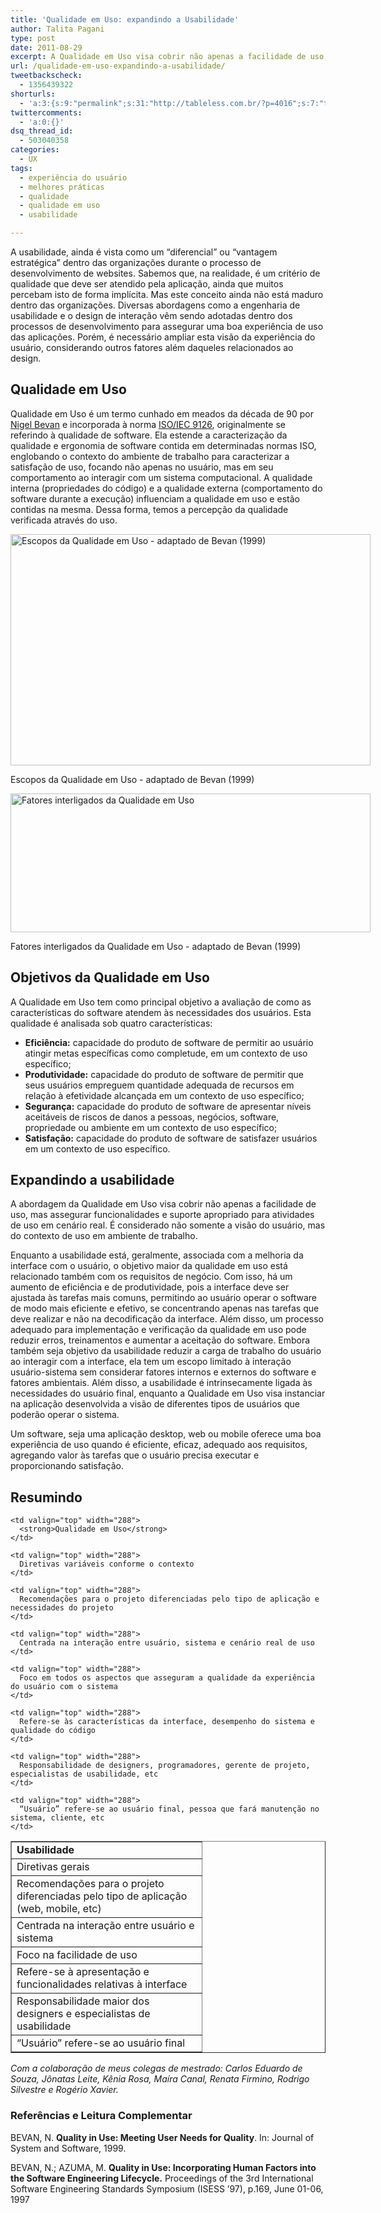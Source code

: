 ```yaml
---
title: 'Qualidade em Uso: expandindo a Usabilidade'
author: Talita Pagani
type: post
date: 2011-08-29
excerpt: A Qualidade em Uso visa cobrir não apenas a facilidade de uso, mas também as funcionalidades e o suporte apropriado às atividades de uso em cenário real. É considerado não somente a visão do usuário, mas do contexto de uso em ambiente de trabalho.
url: /qualidade-em-uso-expandindo-a-usabilidade/
tweetbackscheck:
  - 1356439322
shorturls:
  - 'a:3:{s:9:"permalink";s:31:"http://tableless.com.br/?p=4016";s:7:"tinyurl";s:26:"http://tinyurl.com/3f6k7ax";s:4:"isgd";s:19:"http://is.gd/4vM0rs";}'
twittercomments:
  - 'a:0:{}'
dsq_thread_id:
  - 503040358
categories:
  - UX
tags:
  - experiência do usuário
  - melhores práticas
  - qualidade
  - qualidade em uso
  - usabilidade

---
```

A usabilidade, ainda é vista como um “diferencial” ou “vantagem estratégica” dentro das organizações durante o processo de desenvolvimento de websites. Sabemos que, na realidade, é um critério de qualidade que deve ser atendido pela aplicação, ainda que muitos percebam isto de forma implícita. Mas este conceito ainda não está maduro dentro das organizações. Diversas abordagens como a engenharia de usabilidade e o design de interação vêm sendo adotadas dentro dos processos de desenvolvimento para assegurar uma boa experiência de uso das aplicações. Porém, é necessário ampliar esta visão da experiência do usuário, considerando outros fatores além daqueles relacionados ao design.

## Qualidade em Uso

Qualidade em Uso é um termo cunhado em meados da década de 90 por [Nigel Bevan][1] e incorporada à norma [ISO/IEC 9126][2], originalmente se referindo à qualidade de software. Ela estende a caracterização da qualidade e ergonomia de software contida em determinadas normas ISO, englobando o contexto do ambiente de trabalho para caracterizar a satisfação de uso, focando não apenas no usuário, mas em seu comportamento ao interagir com um sistema computacional. A qualidade interna (propriedades do código) e a qualidade externa (comportamento do software durante a execução) influenciam a qualidade em uso e estão contidas na mesma. Dessa forma, temos a percepção da qualidade verificada através do uso.

<div id="attachment_4019" style="width: 586px" class="wp-caption aligncenter">
  <a href="http://tableless.com.br/wp-content/uploads/2011/07/Slide3.png"><img class="size-full wp-image-4019  " src="http://tableless.com.br/wp-content/uploads/2011/07/Slide3.png" alt="Escopos da Qualidade em Uso - adaptado de Bevan (1999)" width="576" height="370" srcset="uploads/2011/07/Slide3.png 960w, uploads/2011/07/Slide3-300x192.png 300w" sizes="(max-width: 576px) 100vw, 576px" /></a>
  
  <p class="wp-caption-text">
    Escopos da Qualidade em Uso - adaptado de Bevan (1999)
  </p>
</div>

<div id="attachment_4018" style="width: 586px" class="wp-caption aligncenter">
  <a href="http://tableless.com.br/wp-content/uploads/2011/07/Slide4.png"><img class="size-full wp-image-4018 " src="http://tableless.com.br/wp-content/uploads/2011/07/Slide4.png" alt="Fatores interligados da Qualidade em Uso" width="576" height="222" srcset="uploads/2011/07/Slide4.png 960w, uploads/2011/07/Slide4-300x115.png 300w" sizes="(max-width: 576px) 100vw, 576px" /></a>
  
  <p class="wp-caption-text">
    Fatores interligados da Qualidade em Uso - adaptado de Bevan (1999)
  </p>
</div>

## Objetivos da Qualidade em Uso

A Qualidade em Uso tem como principal objetivo a avaliação de como as características do software atendem às necessidades dos usuários. Esta qualidade é analisada sob quatro características:

  * **Eficiência:** capacidade do produto de software de permitir ao usuário atingir metas específicas como completude, em um contexto de uso específico;
  * **Produtividade:** capacidade do produto de software de permitir que seus usuários empreguem quantidade adequada de recursos em relação à efetividade alcançada em um contexto de uso específico;
  * **Segurança:** capacidade do produto de software de apresentar níveis aceitáveis de riscos de danos a pessoas, negócios, software, propriedade ou ambiente em um contexto de uso específico;
  * **Satisfação:** capacidade do produto de software de satisfazer usuários em um contexto de uso específico.

## Expandindo a usabilidade

A abordagem da Qualidade em Uso visa cobrir não apenas a facilidade de uso, mas assegurar funcionalidades e suporte apropriado para atividades de uso em cenário real. É considerado não somente a visão do usuário, mas do contexto de uso em ambiente de trabalho.

Enquanto a usabilidade está, geralmente, associada com a melhoria da interface com o usuário, o objetivo maior da qualidade em uso está relacionado também com os requisitos de negócio. Com isso, há um aumento de eficiência e de produtividade, pois a interface deve ser ajustada às tarefas mais comuns, permitindo ao usuário operar o software de modo mais eficiente e efetivo, se concentrando apenas nas tarefas que deve realizar e não na decodificação da interface. Além disso, um processo adequado para implementação e verificação da qualidade em uso pode reduzir erros, treinamentos e aumentar a aceitação do software. Embora também seja objetivo da usabilidade reduzir a carga de trabalho do usuário ao interagir com a interface, ela tem um escopo limitado à interação usuário-sistema sem considerar fatores internos e externos do software e fatores ambientais. Além disso, a usabilidade é intrinsecamente ligada às necessidades do usuário final, enquanto a Qualidade em Uso visa instanciar na aplicação desenvolvida a visão de diferentes tipos de usuários que poderão operar o sistema.

Um software, seja uma aplicação desktop, web ou mobile oferece uma boa experiência de uso quando é eficiente, eficaz, adequado aos requisitos, agregando valor às tarefas que o usuário precisa executar e proporcionando satisfação.

## Resumindo

<table border="1" cellspacing="0" cellpadding="0">
  <tr>
    <td valign="top" width="288">
      <strong>Usabilidade</strong>
    </td>
    
    <td valign="top" width="288">
      <strong>Qualidade em Uso</strong>
    </td>
  </tr>
  
  <tr>
    <td valign="top" width="288">
      Diretivas gerais
    </td>
    
    <td valign="top" width="288">
      Diretivas variáveis conforme o contexto
    </td>
  </tr>
  
  <tr>
    <td valign="top" width="288">
      Recomendações para o projeto diferenciadas pelo tipo de aplicação (web, mobile, etc)
    </td>
    
    <td valign="top" width="288">
      Recomendações para o projeto diferenciadas pelo tipo de aplicação e necessidades do projeto
    </td>
  </tr>
  
  <tr>
    <td valign="top" width="288">
      Centrada na interação entre usuário e sistema
    </td>
    
    <td valign="top" width="288">
      Centrada na interação entre usuário, sistema e cenário real de uso
    </td>
  </tr>
  
  <tr>
    <td valign="top" width="288">
      Foco na facilidade de uso
    </td>
    
    <td valign="top" width="288">
      Foco em todos os aspectos que asseguram a qualidade da experiência do usuário com o sistema
    </td>
  </tr>
  
  <tr>
    <td valign="top" width="288">
      Refere-se à apresentação e funcionalidades relativas à interface
    </td>
    
    <td valign="top" width="288">
      Refere-se às características da interface, desempenho do sistema e qualidade do código
    </td>
  </tr>
  
  <tr>
    <td valign="top" width="288">
      Responsabilidade maior dos designers e especialistas de usabilidade
    </td>
    
    <td valign="top" width="288">
      Responsabilidade de designers, programadores, gerente de projeto, especialistas de usabilidade, etc
    </td>
  </tr>
  
  <tr>
    <td valign="top" width="288">
      “Usuário” refere-se ao usuário final
    </td>
    
    <td valign="top" width="288">
      “Usuário” refere-se ao usuário final, pessoa que fará manutenção no sistema, cliente, etc
    </td>
  </tr>
</table>

_Com a colaboração de meus colegas de mestrado: Carlos Eduardo de Souza, Jônatas Leite, Kênia Rosa, Maíra Canal, Renata Firmino, Rodrigo Silvestre e Rogério Xavier._

### Referências e Leitura Complementar

BEVAN, N. **Quality in Use: Meeting User Needs for Quality**. In: Journal of System and Software, 1999.

BEVAN, N.; AZUMA, M. **Quality in Use: Incorporating Human Factors into the Software Engineering Lifecycle.** Proceedings of the 3rd International Software Engineering Standards Symposium (ISESS &#8217;97), p.169, June 01-06, 1997

 [1]: http://www.nigelbevan.com/
 [2]: http://en.wikipedia.org/wiki/ISO/IEC_9126
